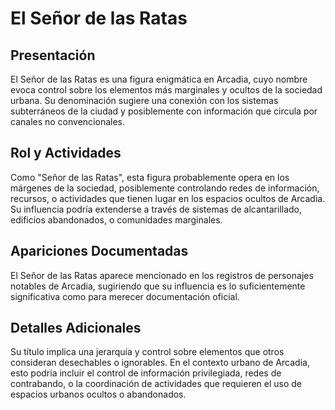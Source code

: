 # El Señor de las Ratas

## Presentación
El Señor de las Ratas es una figura enigmática en Arcadia, cuyo nombre evoca control sobre los elementos más marginales y ocultos de la sociedad urbana. Su denominación sugiere una conexión con los sistemas subterráneos de la ciudad y posiblemente con información que circula por canales no convencionales.

## Rol y Actividades
Como "Señor de las Ratas", esta figura probablemente opera en los márgenes de la sociedad, posiblemente controlando redes de información, recursos, o actividades que tienen lugar en los espacios ocultos de Arcadia. Su influencia podría extenderse a través de sistemas de alcantarillado, edificios abandonados, o comunidades marginales.

## Apariciones Documentadas
El Señor de las Ratas aparece mencionado en los registros de personajes notables de Arcadia, sugiriendo que su influencia es lo suficientemente significativa como para merecer documentación oficial.

## Detalles Adicionales
Su título implica una jerarquía y control sobre elementos que otros consideran desechables o ignorables. En el contexto urbano de Arcadia, esto podría incluir el control de información privilegiada, redes de contrabando, o la coordinación de actividades que requieren el uso de espacios urbanos ocultos o abandonados.